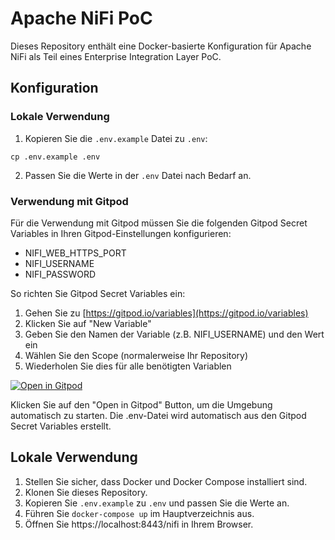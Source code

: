 # Apache NiFi PoC

Dieses Repository enthält eine Docker-basierte Konfiguration für Apache NiFi als Teil eines Enterprise Integration Layer PoC.

## Konfiguration

### Lokale Verwendung
1. Kopieren Sie die `.env.example` Datei zu `.env`:
```
cp .env.example .env
```

2. Passen Sie die Werte in der `.env` Datei nach Bedarf an.

### Verwendung mit Gitpod

Für die Verwendung mit Gitpod müssen Sie die folgenden Gitpod Secret Variables in Ihren Gitpod-Einstellungen konfigurieren:

- NIFI_WEB_HTTPS_PORT
- NIFI_USERNAME
- NIFI_PASSWORD

So richten Sie Gitpod Secret Variables ein:

1. Gehen Sie zu [https://gitpod.io/variables](https://gitpod.io/variables)
2. Klicken Sie auf "New Variable"
3. Geben Sie den Namen der Variable (z.B. NIFI_USERNAME) und den Wert ein
4. Wählen Sie den Scope (normalerweise Ihr Repository)
5. Wiederholen Sie dies für alle benötigten Variablen

[![Open in Gitpod](https://gitpod.io/button/open-in-gitpod.svg)](https://gitpod.io/#https://github.com/flobotde/apache-nifi-poc)

Klicken Sie auf den "Open in Gitpod" Button, um die Umgebung automatisch zu starten. Die .env-Datei wird automatisch aus den Gitpod Secret Variables erstellt.

## Lokale Verwendung

1. Stellen Sie sicher, dass Docker und Docker Compose installiert sind.
2. Klonen Sie dieses Repository.
3. Kopieren Sie `.env.example` zu `.env` und passen Sie die Werte an.
4. Führen Sie `docker-compose up` im Hauptverzeichnis aus.
5. Öffnen Sie https://localhost:8443/nifi in Ihrem Browser.
